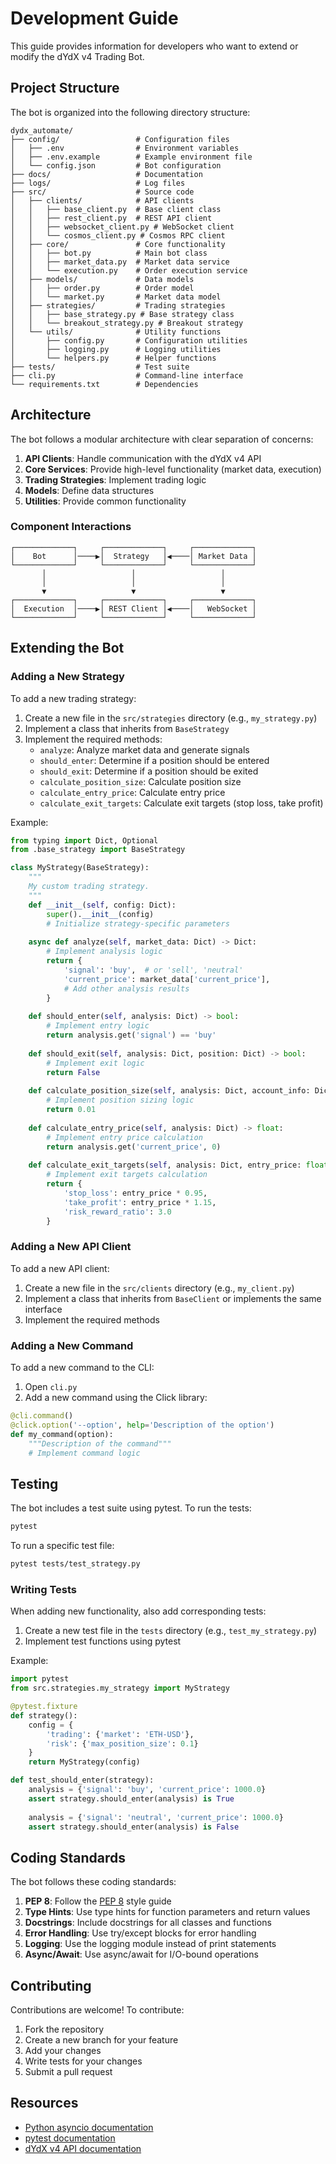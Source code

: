 # Development Guide

This guide provides information for developers who want to extend or modify the dYdX v4 Trading Bot.

## Project Structure

The bot is organized into the following directory structure:

```
dydx_automate/
├── config/                 # Configuration files
│   ├── .env                # Environment variables
│   ├── .env.example        # Example environment file
│   └── config.json         # Bot configuration
├── docs/                   # Documentation
├── logs/                   # Log files
├── src/                    # Source code
│   ├── clients/            # API clients
│   │   ├── base_client.py  # Base client class
│   │   ├── rest_client.py  # REST API client
│   │   ├── websocket_client.py # WebSocket client
│   │   └── cosmos_client.py # Cosmos RPC client
│   ├── core/               # Core functionality
│   │   ├── bot.py          # Main bot class
│   │   ├── market_data.py  # Market data service
│   │   └── execution.py    # Order execution service
│   ├── models/             # Data models
│   │   ├── order.py        # Order model
│   │   └── market.py       # Market data model
│   ├── strategies/         # Trading strategies
│   │   ├── base_strategy.py # Base strategy class
│   │   └── breakout_strategy.py # Breakout strategy
│   └── utils/              # Utility functions
│       ├── config.py       # Configuration utilities
│       ├── logging.py      # Logging utilities
│       └── helpers.py      # Helper functions
├── tests/                  # Test suite
├── cli.py                  # Command-line interface
└── requirements.txt        # Dependencies
```

## Architecture

The bot follows a modular architecture with clear separation of concerns:

1. **API Clients**: Handle communication with the dYdX v4 API
2. **Core Services**: Provide high-level functionality (market data, execution)
3. **Trading Strategies**: Implement trading logic
4. **Models**: Define data structures
5. **Utilities**: Provide common functionality

### Component Interactions

```
┌─────────────┐     ┌─────────────┐     ┌─────────────┐
│    Bot      │────▶│  Strategy   │◀────│ Market Data │
└─────────────┘     └─────────────┘     └─────────────┘
       │                   │                   │
       │                   │                   │
       ▼                   ▼                   ▼
┌─────────────┐     ┌─────────────┐     ┌─────────────┐
│  Execution  │────▶│ REST Client │◀────│   WebSocket │
└─────────────┘     └─────────────┘     └─────────────┘
```

## Extending the Bot

### Adding a New Strategy

To add a new trading strategy:

1. Create a new file in the `src/strategies` directory (e.g., `my_strategy.py`)
2. Implement a class that inherits from `BaseStrategy`
3. Implement the required methods:
   - `analyze`: Analyze market data and generate signals
   - `should_enter`: Determine if a position should be entered
   - `should_exit`: Determine if a position should be exited
   - `calculate_position_size`: Calculate position size
   - `calculate_entry_price`: Calculate entry price
   - `calculate_exit_targets`: Calculate exit targets (stop loss, take profit)

Example:

```python
from typing import Dict, Optional
from .base_strategy import BaseStrategy

class MyStrategy(BaseStrategy):
    """
    My custom trading strategy.
    """
    def __init__(self, config: Dict):
        super().__init__(config)
        # Initialize strategy-specific parameters
        
    async def analyze(self, market_data: Dict) -> Dict:
        # Implement analysis logic
        return {
            'signal': 'buy',  # or 'sell', 'neutral'
            'current_price': market_data['current_price'],
            # Add other analysis results
        }
    
    def should_enter(self, analysis: Dict) -> bool:
        # Implement entry logic
        return analysis.get('signal') == 'buy'
    
    def should_exit(self, analysis: Dict, position: Dict) -> bool:
        # Implement exit logic
        return False
    
    def calculate_position_size(self, analysis: Dict, account_info: Dict) -> float:
        # Implement position sizing logic
        return 0.01
    
    def calculate_entry_price(self, analysis: Dict) -> float:
        # Implement entry price calculation
        return analysis.get('current_price', 0)
    
    def calculate_exit_targets(self, analysis: Dict, entry_price: float) -> Dict:
        # Implement exit targets calculation
        return {
            'stop_loss': entry_price * 0.95,
            'take_profit': entry_price * 1.15,
            'risk_reward_ratio': 3.0
        }
```

### Adding a New API Client

To add a new API client:

1. Create a new file in the `src/clients` directory (e.g., `my_client.py`)
2. Implement a class that inherits from `BaseClient` or implements the same interface
3. Implement the required methods

### Adding a New Command

To add a new command to the CLI:

1. Open `cli.py`
2. Add a new command using the Click library:

```python
@cli.command()
@click.option('--option', help='Description of the option')
def my_command(option):
    """Description of the command"""
    # Implement command logic
```

## Testing

The bot includes a test suite using pytest. To run the tests:

```bash
pytest
```

To run a specific test file:

```bash
pytest tests/test_strategy.py
```

### Writing Tests

When adding new functionality, also add corresponding tests:

1. Create a new test file in the `tests` directory (e.g., `test_my_strategy.py`)
2. Implement test functions using pytest

Example:

```python
import pytest
from src.strategies.my_strategy import MyStrategy

@pytest.fixture
def strategy():
    config = {
        'trading': {'market': 'ETH-USD'},
        'risk': {'max_position_size': 0.1}
    }
    return MyStrategy(config)

def test_should_enter(strategy):
    analysis = {'signal': 'buy', 'current_price': 1000.0}
    assert strategy.should_enter(analysis) is True
    
    analysis = {'signal': 'neutral', 'current_price': 1000.0}
    assert strategy.should_enter(analysis) is False
```

## Coding Standards

The bot follows these coding standards:

1. **PEP 8**: Follow the [PEP 8](https://www.python.org/dev/peps/pep-0008/) style guide
2. **Type Hints**: Use type hints for function parameters and return values
3. **Docstrings**: Include docstrings for all classes and functions
4. **Error Handling**: Use try/except blocks for error handling
5. **Logging**: Use the logging module instead of print statements
6. **Async/Await**: Use async/await for I/O-bound operations

## Contributing

Contributions are welcome! To contribute:

1. Fork the repository
2. Create a new branch for your feature
3. Add your changes
4. Write tests for your changes
5. Submit a pull request

## Resources

- [Python asyncio documentation](https://docs.python.org/3/library/asyncio.html)
- [pytest documentation](https://docs.pytest.org/)
- [dYdX v4 API documentation](https://docs.dydx.exchange/)
